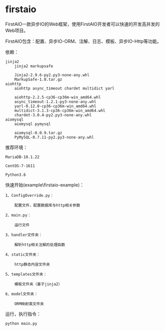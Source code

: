# firstaio

FirstAIO一款异步IO的Web框架，使用FirstAIO开发者可以快速的开发高并发的Web项目。

FirstAIO包含：配置、异步IO-ORM、注解、日志、模板、异步IO-Http等功能。


依赖：

	jinja2
		jinja2 markupsafe
		
		Jinja2-2.9.6-py2.py3-none-any.whl
		MarkupSafe-1.0.tar.gz
	aiohttp
		aiohttp async_timeout chardet multidict yarl
		
		aiohttp-2.2.5-cp36-cp36m-win_amd64.whl
		async_timeout-1.2.1-py3-none-any.whl
		yarl-0.12.0-cp36-cp36m-win_amd64.whl
		multidict-3.1.3-cp36-cp36m-win_amd64.whl
		chardet-3.0.4-py2.py3-none-any.whl
	aiomysql
		aiomysql pymysql
		
		aiomysql-0.0.9.tar.gz
		PyMySQL-0.7.11-py2.py3-none-any.whl
	

推荐环境：

	MariaDB-10.1.22

	CentOS-7-1611
	
	Python3.6


快速开始(example\firstaio-example)：

	1、ConfigOverride.py：

		配置文件，配置数据库与http相关参数

	2、main.py：

		运行文件
		
	3、handler文件夹：

		解析http相关注解的处理函数
		
	4、static文件夹：
		
		http静态内容文件夹
		
	5、templates文件夹：

		模板文件夹（基于jinja2）
		
	6、model文件夹：

		ORM映射类文件夹

	
运行，执行指令：

	python main.py
